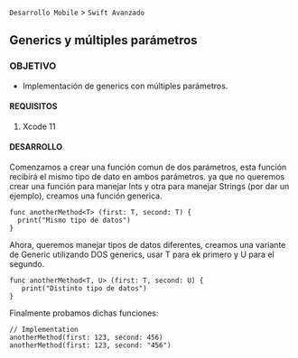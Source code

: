 `Desarrollo Mobile` > `Swift Avanzado`

## Generics y múltiples parámetros

### OBJETIVO

- Implementación de generics con múltiples parámetros.

#### REQUISITOS

1. Xcode 11

#### DESARROLLO

Comenzamos a crear una función comun de dos parámetros, esta función recibirá el mismo tipo de dato en ambos parámetros. ya que no queremos crear una función para manejar Ints y otra para manejar Strings (por dar un ejemplo), creamos una función generica.

```
func anotherMethod<T> (first: T, second: T) {
  print("Mismo tipo de datos")
}
```

Ahora, queremos manejar tipos de datos diferentes, creamos una variante de Generic utilizando DOS generics, usar T para ek primero y U para el segundo.

```
func anotherMethod<T, U> (first: T, second: U) {
   print("Distinto tipo de datos")
}
```

Finalmente probamos dichas funciones:

```
// Implementation
anotherMethod(first: 123, second: 456)
anotherMethod(first: 123, second: "456")
```

